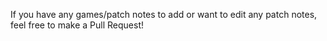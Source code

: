 If you have any games/patch notes to add or want to edit any patch notes, feel free to
make a Pull Request!
